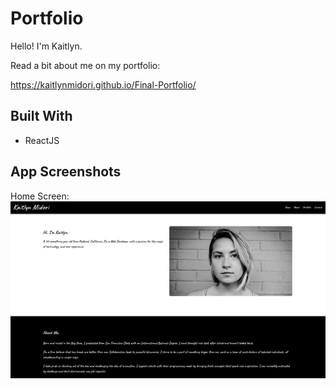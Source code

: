 
# Portfolio

Hello! I'm Kaitlyn.

Read a bit about me on my portfolio:

https://kaitlynmidori.github.io/Final-Portfolio/


## Built With

* ReactJS

## App Screenshots
Home Screen:
![](images/home.png)
